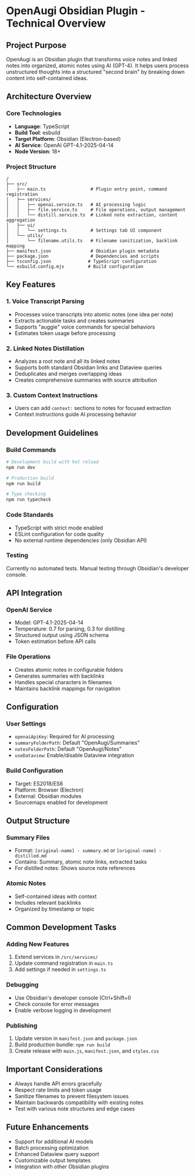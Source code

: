 # OpenAugi Obsidian Plugin - Technical Overview

## Project Purpose
OpenAugi is an Obsidian plugin that transforms voice notes and linked notes into organized, atomic notes using AI (GPT-4). It helps users process unstructured thoughts into a structured "second brain" by breaking down content into self-contained ideas.

## Architecture Overview

### Core Technologies
- **Language**: TypeScript
- **Build Tool**: esbuild
- **Target Platform**: Obsidian (Electron-based)
- **AI Service**: OpenAI GPT-4.1-2025-04-14
- **Node Version**: 18+

### Project Structure
```
/
├── src/
│   ├── main.ts                 # Plugin entry point, command registration
│   ├── services/
│   │   ├── openai.service.ts   # AI processing logic
│   │   ├── file.service.ts     # File operations, output management
│   │   └── distill.service.ts  # Linked note extraction, content aggregation
│   ├── ui/
│   │   └── settings.ts         # Settings tab UI component
│   └── utils/
│       └── filename.utils.ts   # Filename sanitization, backlink mapping
├── manifest.json               # Obsidian plugin metadata
├── package.json                # Dependencies and scripts
├── tsconfig.json              # TypeScript configuration
└── esbuild.config.mjs         # Build configuration
```

## Key Features

### 1. Voice Transcript Parsing
- Processes voice transcripts into atomic notes (one idea per note)
- Extracts actionable tasks and creates summaries
- Supports "auggie" voice commands for special behaviors
- Estimates token usage before processing

### 2. Linked Notes Distillation
- Analyzes a root note and all its linked notes
- Supports both standard Obsidian links and Dataview queries
- Deduplicates and merges overlapping ideas
- Creates comprehensive summaries with source attribution

### 3. Custom Context Instructions
- Users can add `context:` sections to notes for focused extraction
- Context instructions guide AI processing behavior

## Development Guidelines

### Build Commands
```bash
# Development build with hot reload
npm run dev

# Production build
npm run build

# Type checking
npm run typecheck
```

### Code Standards
- TypeScript with strict mode enabled
- ESLint configuration for code quality
- No external runtime dependencies (only Obsidian API)

### Testing
Currently no automated tests. Manual testing through Obsidian's developer console.

## API Integration

### OpenAI Service
- Model: GPT-4.1-2025-04-14
- Temperature: 0.7 for parsing, 0.3 for distilling
- Structured output using JSON schema
- Token estimation before API calls

### File Operations
- Creates atomic notes in configurable folders
- Generates summaries with backlinks
- Handles special characters in filenames
- Maintains backlink mappings for navigation

## Configuration

### User Settings
- `openaiApiKey`: Required for AI processing
- `summaryFolderPath`: Default "OpenAugi/Summaries"
- `notesFolderPath`: Default "OpenAugi/Notes"
- `useDataview`: Enable/disable Dataview integration

### Build Configuration
- Target: ES2018/ES6
- Platform: Browser (Electron)
- External: Obsidian modules
- Sourcemaps enabled for development

## Output Structure

### Summary Files
- Format: `[original-name] - summary.md` or `[original-name] - distilled.md`
- Contains: Summary, atomic note links, extracted tasks
- For distilled notes: Shows source note references

### Atomic Notes
- Self-contained ideas with context
- Includes relevant backlinks
- Organized by timestamp or topic

## Common Development Tasks

### Adding New Features
1. Extend services in `/src/services/`
2. Update command registration in `main.ts`
3. Add settings if needed in `settings.ts`

### Debugging
- Use Obsidian's developer console (Ctrl+Shift+I)
- Check console for error messages
- Enable verbose logging in development

### Publishing
1. Update version in `manifest.json` and `package.json`
2. Build production bundle: `npm run build`
3. Create release with `main.js`, `manifest.json`, and `styles.css`

## Important Considerations

- Always handle API errors gracefully
- Respect rate limits and token usage
- Sanitize filenames to prevent filesystem issues
- Maintain backwards compatibility with existing notes
- Test with various note structures and edge cases

## Future Enhancements
- Support for additional AI models
- Batch processing optimization
- Enhanced Dataview query support
- Customizable output templates
- Integration with other Obsidian plugins